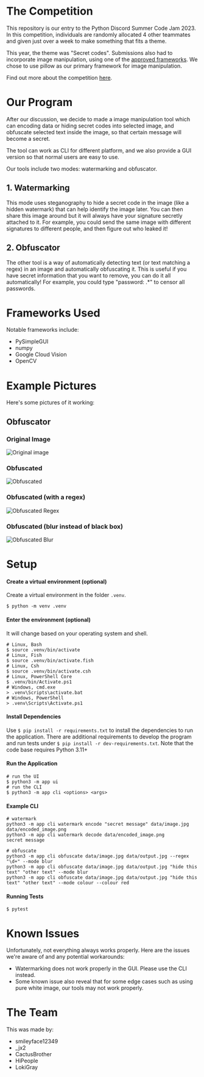 # The Competition

This repository is our entry to the Python Discord Summer Code Jam 2023. In this competition, individuals are randomly allocated 4 other teammates and given just over a week to make something that fits a theme.

This year, the theme was "Secret codes". Submissions also had to incorporate image manipulation, using one of the [approved frameworks](https://www.pythondiscord.com/events/code-jams/10/frameworks/). We chose to use pillow as our primary framework for image manipulation.

Find out more about the competition [here](https://www.pythondiscord.com/events/code-jams/10/).

# Our Program

After our discussion, we decide to made a image manipulation tool which can encoding data or hiding secret codes into selected image, and obfuscate selected text inside the image, so that certain message will become a secret.

The tool can work as CLI for different platform, and we also provide a GUI version so that normal users are easy to use.

Our tools include two modes: watermarking and obfuscator.

## 1. Watermarking

This mode uses steganography to hide a secret code in the image (like a hidden watermark) that can help identify the image later. You can then share this image around but it will always have your signature secretly attached to it. For example, you could send the same image with different signatures to different people, and then figure out who leaked it!

## 2. Obfuscator

The other tool is a way of automatically detecting text (or text matching a regex) in an image and automatically obfuscating it. This is useful if you have secret information that you want to remove, you can do it all automatically! For example, you could type "password: .*" to censor all passwords.

# Frameworks Used

Notable frameworks include:
- PySimpleGUI
- numpy
- Google Cloud Vision
- OpenCV

# Example Pictures

Here's some pictures of it working:

## Obfuscator

### Original Image
![Original image](https://cdn.discordapp.com/attachments/1145778261549404243/1151922040547319868/res.jpg)

### Obfuscated
![Obfuscated](https://cdn.discordapp.com/attachments/1145778261549404243/1151922113100398592/image.png)

### Obfuscated (with a regex)
![Obfuscated Regex](https://cdn.discordapp.com/attachments/1145778261549404243/1151922321834115202/image.png)

### Obfuscated (blur instead of black box)
![Obfuscated Blur](https://cdn.discordapp.com/attachments/1145778261549404243/1151922555549138974/image.png)

# Setup

#### Create a virtual environment (optional)
Create a virtual environment in the folder `.venv`.
```shell
$ python -m venv .venv
```

#### Enter the environment (optional)
It will change based on your operating system and shell.
```shell
# Linux, Bash
$ source .venv/bin/activate
# Linux, Fish
$ source .venv/bin/activate.fish
# Linux, Csh
$ source .venv/bin/activate.csh
# Linux, PowerShell Core
$ .venv/bin/Activate.ps1
# Windows, cmd.exe
> .venv\Scripts\activate.bat
# Windows, PowerShell
> .venv\Scripts\Activate.ps1
```

#### Install Dependencies
Use `$ pip install -r requirements.txt` to install the dependencies to run the application.
There are additional requirements to develop the program and run tests under  `$ pip install -r dev-requirements.txt`.
Note that the code base requires Python 3.11+

#### Run the Application
```shell
# run the UI
$ python3 -m app ui
# run the CLI
$ python3 -m app cli <options> <args>
```

#### Example CLI
```shell
# watermark
python3 -m app cli watermark encode "secret message" data/image.jpg data/encoded_image.png
python3 -m app cli watermark decode data/encoded_image.png
secret message

# obfuscate
python3 -m app cli obfuscate data/image.jpg data/output.jpg --regex "\d+" --mode blur
python3 -m app cli obfuscate data/image.jpg data/output.jpg "hide this text" "other text" --mode blur
python3 -m app cli obfuscate data/image.jpg data/output.jpg "hide this text" "other text" --mode colour --colour red
```

#### Running Tests
`$ pytest`

# Known Issues

Unfortunately, not everything always works properly. Here are the issues we're aware of and any potential workarounds:

- Watermarking does not work properly in the GUI. Please use the CLI instead.
- Some known issue also reveal that for some edge cases such as using pure white image, our tools may not work properly.

# The Team

This was made by:

- smileyface12349
- _jx2
- CactusBrother
- HiPeople
- LokiGray
